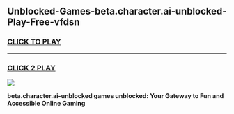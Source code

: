 
## Unblocked-Games-beta.character.ai-unblocked-Play-Free-vfdsn
<h3>
<a href="https://premium76.site?title=beta.character.ai-unblocked&ref=18A1">CLICK TO PLAY</a></h3>
<hr>

<h3>
<a href="https://premium76.site?title=beta.character.ai-unblocked&ref=18A1">CLICK 2 PLAY</a>
  
</h3>

<a href="https://premium76.site?title=beta.character.ai-unblocked&ref=18A1"><img src="https://clearcache.store/games.png"></a>


**beta.character.ai-unblocked games unblocked: Your Gateway to Fun and Accessible Online Gaming**
